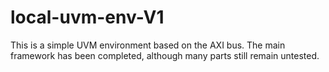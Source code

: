 # local-uvm-env-V1
This is a simple UVM environment based on the AXI bus. The main framework has been completed, although many parts still remain untested.
